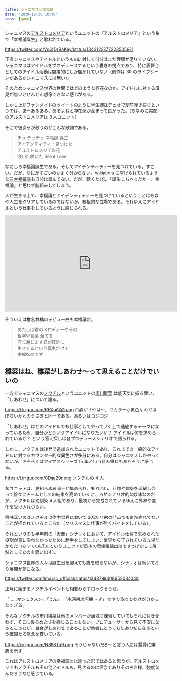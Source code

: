 ```yaml
---
title: シャニマスと幸福論
date: '2020-12-30 10:00'
tags: [game]
---
```


シャニマスの[アルストロメリア](https://shinycolors.idolmaster.jp/idol/alstroemeria/)というユニットの『アルストロメリア』という曲で「幸福論誕生」と歌われている。

https://twitter.com/VoGtDrBaKey/status/1342122877223505921

正直シャニマスやアイドルというものに対して自分はまだ理解が足りていない。シャニマスはアイドルをプロデュースするという裏方の視点であり、特に表舞台としてのアイドル活動は間接的にしか描かれていない（前作は 3D のライブシーンがあるがシャニマスには無い）。

そのためシャニマス世界の世間ではどのような存在なのか、アイドルに対する知見が無いとぜんぜん想像できない感じがある。

しかし上記ファンメイドのツイートのように学生姉妹デュオで駅前弾き語りというのは、あーあるある、あるよねと存在感が高まって良かった。（ちなみに実際のアルストロメリアは 3 人ユニット）

そこで彼女らが歌うのがこんな歌詞である。

> チュ チュチュ 幸福論 誕生<br>
> アイデンティティー見つけた<br>
> アルストロメリアの花<br>
> 咲いた咲いた Silent Love

なにしろ幸福論誕生である。そしてアイデンティティーを見つけている。すごい。だが、なにがすごいのかよく分からない。wikipedia に挙げられているような[三大幸福論](https://ja.wikipedia.org/wiki/%E5%B9%B8%E7%A6%8F%E8%AB%96)も自分は読んでない。だが、聴くたびに「誕生しちゃったかー、幸福論」と思わず腕組みしてしまう。

人が生きる上で、幸福論とアイデンティティーを見つけているということはもはや人生をクリアしているのではないか。教祖的な立場である。それゆえにアイドルという仕事をしているように感じられる。

<iframe width="560" height="315" src="https://www.youtube.com/embed/M55uRP4DWW0" frameborder="0" allow="accelerometer; autoplay; clipboard-write; encrypted-media; gyroscope; picture-in-picture" allowfullscreen></iframe>

そういえば椎名林檎のデビュー曲も幸福論だ。

> あたしは君のメロディーやその<br>
> 哲学や言葉 全てを<br>
> 守り通します君が其処に<br>
> 生きてるという真実だけで<br>
> 幸福なのです

## 雛菜はね、雛菜がしあわせ〜って思えることだけでいいの

一方でシャニマスの[ノクチル](https://shinycolors.idolmaster.jp/idol/noctchill/)というユニットの[市川雛菜](https://shinycolors.idolmaster.jp/idol/noctchill/hinana.html) は能天気に振る舞い、「しあわせ」について語る。

https://i.imgur.com/KKOa6Q5.png
口癖が「やは〜」でカラーが黄色なのでほぼちいかわのうさぎと同一である。あるいはコジコジ

「しあわせ」はどのアイドルでも仕事としてやっていく上で通底するテーマになっているため、自分がどういうアイドルになりたいか？ アイドルは何を求められているか？ という答え探しは各プロデュースシナリオで語られる。

しかし、ノクチルは後発で追加されたユニットであり、これまでの一般的なアイドルに対するカウンター的な異色さが多分にある。自分はシャニマスしかやってないが、おそらくはアイマスシリーズ 15 年という積み重ねもありそうに感じる。

https://i.imgur.com/0Dqa29r.png
ノクチルの 4 人

各ユニットは、見知らぬ者同士が集められ、知り合い、目標や信条を理解し合って徐々にチームとしての結束を高めていくところがシナリオ的な妙味なのだが、ノクチルは幼馴染 4 人組であり、最初から完成されているゆえに外界や変化を受け入れづらい。

興味深いのはノクチルは作中世界において 2020 年末の時点でもまだ売れてないことが描かれているところだ（クリスマスに仕事が無くバイトをしている）。

それというのも半年前の「天塵」シナリオにおいて、アイドル仕事で求められた役割が意に沿わなかったために勝手をしてしまい、業界から干されている立場だからだ（かつて[t.A.T.u.](https://ja.wikipedia.org/wiki/T.A.T.u.)というユニットが日本の音楽番組出演をすっぽかして騒然としてたのを思い出す）。

シャニマス世界の人々は誕生日を迎えても歳を取らないが、シナリオは続いており展開が気になる。

https://twitter.com/imassc_official/status/1343799408652034048

正月に始まるノクチルイベントも相変わらずロックそうだ。

[「……マンモクスン」「うん」 「氷河期氷河期～ ♪」](https://twitter.com/imassc_official/status/1318145116247293960) なやり取りもわけが分からなすぎる。

そんなノクチルの市川雛菜は他のメンバーが居残り練習していてもそれに付き合わず、そこに後ろめたさを感じることもない。プロデューサーから見て不安になるところだが、自身がしあわせであることが他者にとってもしあわせになるという確固たる信念を貫いている。

https://i.imgur.com/N8PSTq9.png
そうじゃないだろ〜と言う人には露骨に嫌悪を示す

これはアルストロメリアの幸福論とは違った形ではあると思うが、アルストロメリアもノクチルもその他アイドルも、見せるのは信念でありその生き様、強度なんだろうなと感じている。

